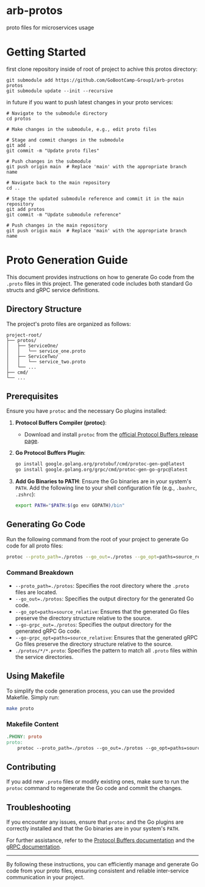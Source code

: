 # arb-protos
proto files for microservices usage

# Getting Started

first clone repository inside of root of project to achive this protos directory:
```
git submodule add https://github.com/GoBootCamp-Group1/arb-protos protos
git submodule update --init --recursive
```

in future if you want to push latest changes in your proto services:

```
# Navigate to the submodule directory
cd protos

# Make changes in the submodule, e.g., edit proto files

# Stage and commit changes in the submodule
git add .
git commit -m "Update proto files"

# Push changes in the submodule
git push origin main  # Replace 'main' with the appropriate branch name

# Navigate back to the main repository
cd ..

# Stage the updated submodule reference and commit it in the main repository
git add protos
git commit -m "Update submodule reference"

# Push changes in the main repository
git push origin main  # Replace 'main' with the appropriate branch name
```


# Proto Generation Guide

This document provides instructions on how to generate Go code from the `.proto` files in this project. The generated code includes both standard Go structs and gRPC service definitions.

## Directory Structure

The project's proto files are organized as follows:

```
project-root/
├── protos/
│   ├── ServiceOne/
│   │   └── service_one.proto
│   ├── ServiceTwo/
│   │   └── service_two.proto
│   └── ...
├── cmd/
└── ...
```

## Prerequisites

Ensure you have `protoc` and the necessary Go plugins installed:

1. **Protocol Buffers Compiler (protoc)**:
   - Download and install `protoc` from the [official Protocol Buffers release page](https://github.com/protocolbuffers/protobuf/releases).

2. **Go Protocol Buffers Plugin**:
   ```sh
   go install google.golang.org/protobuf/cmd/protoc-gen-go@latest
   go install google.golang.org/grpc/cmd/protoc-gen-go-grpc@latest
   ```

3. **Add Go Binaries to PATH**:
   Ensure the Go binaries are in your system's `PATH`. Add the following line to your shell configuration file (e.g., `.bashrc`, `.zshrc`):
   ```sh
   export PATH="$PATH:$(go env GOPATH)/bin"
   ```

## Generating Go Code

Run the following command from the root of your project to generate Go code for all proto files:

```sh
protoc --proto_path=./protos --go_out=./protos --go_opt=paths=source_relative --go-grpc_out=./protos --go-grpc_opt=paths=source_relative ./protos/*.proto
```

### Command Breakdown

- `--proto_path=./protos`: Specifies the root directory where the `.proto` files are located.
- `--go_out=./protos`: Specifies the output directory for the generated Go code.
- `--go_opt=paths=source_relative`: Ensures that the generated Go files preserve the directory structure relative to the source.
- `--go-grpc_out=./protos`: Specifies the output directory for the generated gRPC Go code.
- `--go-grpc_opt=paths=source_relative`: Ensures that the generated gRPC Go files preserve the directory structure relative to the source.
- `./protos/*/*.proto`: Specifies the pattern to match all `.proto` files within the service directories.

## Using Makefile

To simplify the code generation process, you can use the provided Makefile. Simply run:

```sh
make proto
```

### Makefile Content

```Makefile
.PHONY: proto
proto:
	protoc --proto_path=./protos --go_out=./protos --go_opt=paths=source_relative --go-grpc_out=./protos --go-grpc_opt=paths=source_relative ./protos/*/*.proto
```

## Contributing

If you add new `.proto` files or modify existing ones, make sure to run the `protoc` command to regenerate the Go code and commit the changes.

## Troubleshooting

If you encounter any issues, ensure that `protoc` and the Go plugins are correctly installed and that the Go binaries are in your system's `PATH`.

For further assistance, refer to the [Protocol Buffers documentation](https://developers.google.com/protocol-buffers) and the [gRPC documentation](https://grpc.io/docs/).

---

By following these instructions, you can efficiently manage and generate Go code from your proto files, ensuring consistent and reliable inter-service communication in your project.
